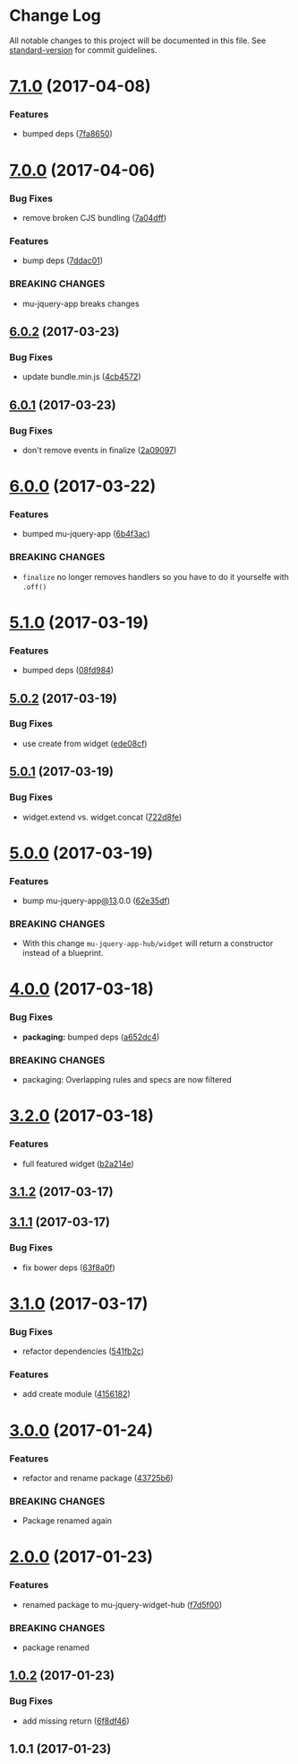 # Change Log

All notable changes to this project will be documented in this file. See [standard-version](https://github.com/conventional-changelog/standard-version) for commit guidelines.

<a name="7.1.0"></a>
# [7.1.0](https://github.com/mu-lib/mu-jquery-app-hub/compare/v7.0.0...v7.1.0) (2017-04-08)


### Features

* bumped deps ([7fa8650](https://github.com/mu-lib/mu-jquery-app-hub/commit/7fa8650))



<a name="7.0.0"></a>
# [7.0.0](https://github.com/mu-lib/mu-jquery-app-hub/compare/v6.0.2...v7.0.0) (2017-04-06)


### Bug Fixes

* remove broken CJS bundling ([7a04dff](https://github.com/mu-lib/mu-jquery-app-hub/commit/7a04dff))


### Features

* bump deps ([7ddac01](https://github.com/mu-lib/mu-jquery-app-hub/commit/7ddac01))


### BREAKING CHANGES

* mu-jquery-app breaks changes



<a name="6.0.2"></a>
## [6.0.2](https://github.com/mu-lib/mu-jquery-app-hub/compare/v6.0.1...v6.0.2) (2017-03-23)


### Bug Fixes

* update bundle.min.js ([4cb4572](https://github.com/mu-lib/mu-jquery-app-hub/commit/4cb4572))



<a name="6.0.1"></a>
## [6.0.1](https://github.com/mu-lib/mu-jquery-app-hub/compare/v6.0.0...v6.0.1) (2017-03-23)


### Bug Fixes

* don't remove events in finalize ([2a09097](https://github.com/mu-lib/mu-jquery-app-hub/commit/2a09097))



<a name="6.0.0"></a>
# [6.0.0](https://github.com/mu-lib/mu-jquery-app-hub/compare/v5.1.0...v6.0.0) (2017-03-22)


### Features

* bumped mu-jquery-app ([6b4f3ac](https://github.com/mu-lib/mu-jquery-app-hub/commit/6b4f3ac))


### BREAKING CHANGES

* `finalize` no longer removes handlers so you have to do it yourselfe with `.off()`



<a name="5.1.0"></a>
# [5.1.0](https://github.com/mu-lib/mu-jquery-app-hub/compare/v5.0.2...v5.1.0) (2017-03-19)


### Features

* bumped deps ([08fd984](https://github.com/mu-lib/mu-jquery-app-hub/commit/08fd984))



<a name="5.0.2"></a>
## [5.0.2](https://github.com/mu-lib/mu-jquery-app-hub/compare/v5.0.1...v5.0.2) (2017-03-19)


### Bug Fixes

* use create from widget ([ede08cf](https://github.com/mu-lib/mu-jquery-app-hub/commit/ede08cf))



<a name="5.0.1"></a>
## [5.0.1](https://github.com/mu-lib/mu-jquery-app-hub/compare/v5.0.0...v5.0.1) (2017-03-19)


### Bug Fixes

* widget.extend vs. widget.concat ([722d8fe](https://github.com/mu-lib/mu-jquery-app-hub/commit/722d8fe))



<a name="5.0.0"></a>
# [5.0.0](https://github.com/mu-lib/mu-jquery-app-hub/compare/v4.0.0...v5.0.0) (2017-03-19)


### Features

* bump mu-jquery-app[@13](https://github.com/13).0.0 ([62e35df](https://github.com/mu-lib/mu-jquery-app-hub/commit/62e35df))


### BREAKING CHANGES

* With this change `mu-jquery-app-hub/widget` will return a constructor instead of a blueprint.



<a name="4.0.0"></a>
# [4.0.0](https://github.com/mu-lib/mu-jquery-app-hub/compare/v3.2.0...v4.0.0) (2017-03-18)


### Bug Fixes

* **packaging:** bumped deps ([a652dc4](https://github.com/mu-lib/mu-jquery-app-hub/commit/a652dc4))


### BREAKING CHANGES

* packaging: Overlapping rules and specs are now filtered



<a name="3.2.0"></a>
# [3.2.0](https://github.com/mu-lib/mu-jquery-app-hub/compare/v3.1.2...v3.2.0) (2017-03-18)


### Features

* full featured widget ([b2a214e](https://github.com/mu-lib/mu-jquery-app-hub/commit/b2a214e))



<a name="3.1.2"></a>
## [3.1.2](https://github.com/mu-lib/mu-jquery-app-hub/compare/v3.1.1...v3.1.2) (2017-03-17)



<a name="3.1.1"></a>
## [3.1.1](https://github.com/mu-lib/mu-jquery-app-hub/compare/v3.1.0...v3.1.1) (2017-03-17)


### Bug Fixes

* fix bower deps ([63f8a0f](https://github.com/mu-lib/mu-jquery-app-hub/commit/63f8a0f))



<a name="3.1.0"></a>
# [3.1.0](https://github.com/mu-lib/mu-jquery-app-hub/compare/v3.0.0...v3.1.0) (2017-03-17)


### Bug Fixes

* refactor dependencies ([541fb2c](https://github.com/mu-lib/mu-jquery-app-hub/commit/541fb2c))


### Features

* add create module ([4156182](https://github.com/mu-lib/mu-jquery-app-hub/commit/4156182))



<a name="3.0.0"></a>
# [3.0.0](https://github.com/mu-lib/mu-jquery-app-hub/compare/v2.0.0...v3.0.0) (2017-01-24)


### Features

* refactor and rename package ([43725b6](https://github.com/mu-lib/mu-jquery-app-hub/commit/43725b6))


### BREAKING CHANGES

* Package renamed again



<a name="2.0.0"></a>
# [2.0.0](https://github.com/mu-lib/mu-jquery-widget-hub/compare/v1.0.2...v2.0.0) (2017-01-23)


### Features

* renamed package to mu-jquery-widget-hub ([f7d5f00](https://github.com/mu-lib/mu-jquery-widget-hub/commit/f7d5f00))


### BREAKING CHANGES

* package renamed



<a name="1.0.2"></a>
## [1.0.2](https://github.com/mu-lib/mu-jquery-app-hub/compare/v1.0.1...v1.0.2) (2017-01-23)


### Bug Fixes

* add missing return ([6f8df46](https://github.com/mu-lib/mu-jquery-app-hub/commit/6f8df46))



<a name="1.0.1"></a>
## 1.0.1 (2017-01-23)
